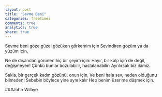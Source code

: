 ```yaml
---
layout: post
title: "Sevme Beni"
categories: freetimes
comments: true
analytics: true
share: true
---
```


Sevme beni göze güzel gözüken görkemim için
Sevindiren gözüm ya da yüzüm için,

Ne de dışarıdan görünen hiç bir şeyim için:
Hayır, bir kalp için de değil, değişmeyen!
Çünkü bunlar bozulabilir, hastalanabilir:
Ayrılırsak biz ikimiz.

Sakla, bir gerçek kadın gözünü, onun için,
Ve beni hala sev, neden olduğunu bilmeden!
Sebebin böylece yine aynı kalır
Hep benim üzerime düşmek için. 

###John Wilbye